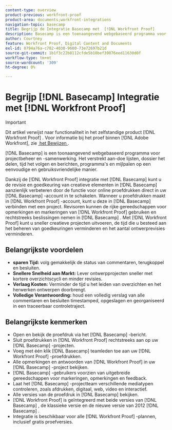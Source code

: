 ```yaml
---
content-type: overview
product-previous: workfront-proof
product-area: documents;workfront-integrations
navigation-topic: basecamp
title: Begrijp de Integratie Basecamp met  [!DNL Workfront Proof]
description: Basecamp is een toonaangevend webgebaseerd programma voor projectbeheer en samenwerking. Het verstrekt aan-doe lijsten, dossier het delen, tijd het volgen en berichten, programma's en mijlpalen op een eenvoudige en gebruiksvriendelijke manier.
author: Courtney
feature: Workfront Proof, Digital Content and Documents
exl-id: 8794a76a-c782-4038-9680-73e72697b21d
source-git-commit: 1b1f3c22b8112cfde5b10bef39076eed11630d0f
workflow-type: tm+mt
source-wordcount: '309'
ht-degree: 0%

---
```


# Begrijp [!DNL Basecamp] Integratie met [!DNL Workfront Proof]

>[!IMPORTANT]
>
>Dit artikel verwijst naar functionaliteit in het zelfstandige product [!DNL Workfront Proof] . Voor informatie bij het proef binnen [!DNL Adobe Workfront], zie [&#x200B; het Bewijzen &#x200B;](../../../review-and-approve-work/proofing/proofing.md).

[!DNL Basecamp] is een toonaangevend webgebaseerd programma voor projectbeheer en -samenwerking. Het verstrekt aan-doe lijsten, dossier het delen, tijd het volgen en berichten, programma&#39;s en mijlpalen op een eenvoudige en gebruiksvriendelijke manier.

Dankzij de [!DNL Workfront Proof] integratie met [!DNL Basecamp] kunt u de revisie en goedkeuring van creatieve elementen in [!DNL Basecamp] aanzienlijk verbeteren door de functie voor online proefdrukken direct in uw [!DNL Basecamp] -account in te schakelen. Wanneer u proefdrukken maakt in [!DNL Workfront Proof] -account, kunt u deze in [!DNL Basecamp] verbinden met een project. Revisoren kunnen de rijke gereedschappen voor opmerkingen en markeringen van [!DNL Workfront Proof] gebruiken en rechtstreeks beslissingen nemen in [!DNL Basecamp] . Met [!DNL Workfront Proof] kunt u sneller creatieve projecten uitvoeren, de tijd die u besteed aan het beheren van goedkeuringen verminderen en het aantal ontwerprevisies verminderen.

## Belangrijkste voordelen

* **sparen Tijd:** volg gemakkelijk de status van commentaren, terugkoppel en besluiten.
* **Snellere Snelheid aan Markt:** Lever ontwerpprojecten sneller met kortere overzichtscycli en minder revisies.
* **Verlaag Kosten:** Verminder de tijd u het leiden van overzichten en het herwerken ontwerpen doorbrengt.
* **Volledige Verantwoording:** houd een volledig verslag van alle commentaren en besluiten timestamped, opgeslagen en georganiseerd in een traceerbaar controletraject.

## Belangrijkste kenmerken

* Open en bekijk de proefdruk via het [!DNL Basecamp] -bericht.
* Sluit proefdrukken in [!DNL Workfront Proof] rechtstreeks aan op uw [!DNL Basecamp] -projecten.
* Voeg met één klik [!DNL Basecamp] teamleden toe aan uw [!DNL Workfront Proof] -proefdrukken.
* Alle opmerkingen en antwoorden van [!DNL Workfront Proof] in uw [!DNL Basecamp] -project bekijken.
* [!DNL Basecamp] -gebruikers voorzien van uitgebreide gereedschappen voor markeringen, opmerkingen en feedback.
* Laat het [!DNL Basecamp] -projectteam verschillende mediatypen controleren, zoals afdrukken, digitaal, web, video en interactief.
* Alle versies van de proefdruk in [!DNL Basecamp] bekijken.
* [!DNL Workfront Proof] is geïntegreerd met beide versies van [!DNL Basecamp] , de klassieke versie en de nieuwe versie van 2012 [!DNL Basecamp] .
* Integratie is beschikbaar voor alle [!DNL Workfront Proof] -plannen, inclusief gratis proefversies.

